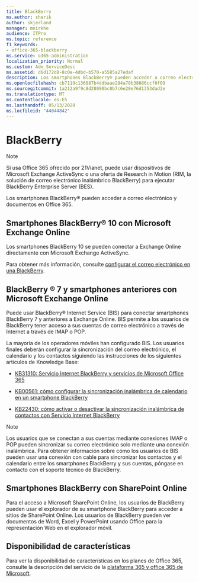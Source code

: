 ```yaml
---
title: BlackBerry
ms.author: sharik
author: skjerland
manager: mnirkhe
audience: ITPro
ms.topic: reference
f1_keywords:
- office-365-blackberry
ms.service: o365-administration
localization_priority: Normal
ms.custom: Adm_ServiceDesc
ms.assetid: d6d172d8-8c0e-4dbd-b570-a5585a27edaf
description: Los smartphones BlackBerry® pueden acceder a correo electrónico y documentos en Office 365.
ms.openlocfilehash: cb7119c136887b4ddbaae284a78b38686ccf0f09
ms.sourcegitcommit: 1a212a9f9c8d28090bc0b7c6e20e76d1353dad2e
ms.translationtype: MT
ms.contentlocale: es-ES
ms.lasthandoff: 05/13/2020
ms.locfileid: "44044842"
---
```

# <a name="blackberry"></a>BlackBerry

> [!NOTE]
> Si usa Office 365 ofrecido por 21Vianet, puede usar dispositivos de Microsoft Exchange ActiveSync o una oferta de Research in Motion (RIM, la solución de correo electrónico inalámbrico BlackBerry) para ejecutar BlackBerry Enterprise Server (BES). 
  
Los smartphones BlackBerry® pueden acceder a correo electrónico y documentos en Office 365.
  
## <a name="blackberry-10-smartphones-with-microsoft-exchange-online"></a>Smartphones BlackBerry® 10 con Microsoft Exchange Online

Los smartphones BlackBerry 10 se pueden conectar a Exchange Online directamente con Microsoft Exchange ActiveSync.
  
Para obtener más información, consulte [configurar el correo electrónico en una BlackBerry](https://go.microsoft.com/fwlink/?linkid=863394).
  
## <a name="blackberry-7-and-earlier-smartphones-with-microsoft-exchange-online"></a>BlackBerry ® 7 y smartphones anteriores con Microsoft Exchange Online

Puede usar BlackBerry® Internet Service (BIS) para conectar smartphones BlackBerry 7 y anteriores a Exchange Online. BIS permite a los usuarios de BlackBerry tener acceso a sus cuentas de correo electrónico a través de Internet a través de IMAP o POP.
  
La mayoría de los operadores móviles han configurado BIS. Los usuarios finales deberán configurar la sincronización del correo electrónico, el calendario y los contactos siguiendo las instrucciones de los siguientes artículos de Knowledge Base:
  
- [KB31310: Servicio Internet BlackBerry y servicios de Microsoft Office 365](https://go.microsoft.com/fwlink/?LinkID=826158&amp;clcid=0x409)
    
- [KB00561: cómo configurar la sincronización inalámbrica de calendario en un smartphone BlackBerry](https://go.microsoft.com/fwlink/?LinkID=826160&amp;clcid=0x409)
    
- [KB22430: cómo activar o desactivar la sincronización inalámbrica de contactos con Servicio Internet BlackBerry](https://go.microsoft.com/fwlink/?LinkID=826161&amp;clcid=0x409)
    
> [!NOTE]
> Los usuarios que se conectan a sus cuentas mediante conexiones IMAP o POP pueden sincronizar su correo electrónico solo mediante una conexión inalámbrica. Para obtener información sobre cómo los usuarios de BIS pueden usar una conexión con cable para sincronizar los contactos y el calendario entre los smartphones BlackBerry y sus cuentas, póngase en contacto con el soporte técnico de BlackBerry. 
  
## <a name="blackberry-smartphones-with-sharepoint-online"></a>Smartphones BlackBerry con SharePoint Online

Para el acceso a Microsoft SharePoint Online, los usuarios de BlackBerry pueden usar el explorador de su smartphone BlackBerry para acceder a sitios de SharePoint Online. Los usuarios de BlackBerry pueden ver documentos de Word, Excel y PowerPoint usando Office para la representación Web en el explorador móvil.
  
## <a name="feature-availability"></a>Disponibilidad de características

Para ver la disponibilidad de características en los planes de Office 365, consulte la descripción del servicio de la [plataforma 365 y office 365 de Microsoft](office-365-platform-service-description.md).
  